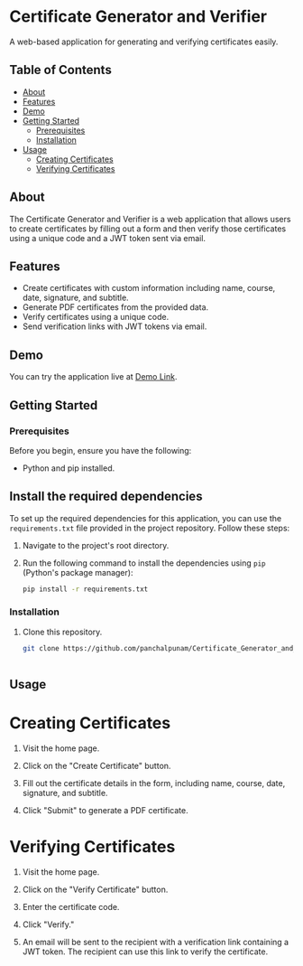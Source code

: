 
# Certificate Generator and Verifier

A web-based application for generating and verifying certificates easily.


## Table of Contents
- [About](#about)
- [Features](#features)
- [Demo](#demo)
- [Getting Started](#getting-started)
  - [Prerequisites](#prerequisites)
  - [Installation](#installation)
- [Usage](#usage)
  - [Creating Certificates](#creating-certificates)
  - [Verifying Certificates](#verifying-certificates)



## About

The Certificate Generator and Verifier is a web application that allows users to create certificates by filling out a form and then verify those certificates using a unique code and a JWT token sent via email.

## Features

- Create certificates with custom information including name, course, date, signature, and subtitle.
- Generate PDF certificates from the provided data.
- Verify certificates using a unique code.
- Send verification links with JWT tokens via email.

## Demo

You can try the application live at [Demo Link](https://certificategeneartorandverifier.punampanchal.repl.co/).

## Getting Started

### Prerequisites

Before you begin, ensure you have the following:

- Python and pip installed.

## Install the required dependencies

To set up the required dependencies for this application, you can use the `requirements.txt` file provided in the project repository. Follow these steps:

1. Navigate to the project's root directory.

2. Run the following command to install the dependencies using `pip` (Python's package manager):

   ```bash
   pip install -r requirements.txt


### Installation

1. Clone this repository.

   ```sh
   git clone https://github.com/panchalpunam/Certificate_Generator_and_Verifier.git



## Usage

  # Creating Certificates
      
  1. Visit the home page.

  2. Click on the "Create Certificate" button.

  3. Fill out the certificate details in the form, including name, course, date, signature, and subtitle.

  4. Click "Submit" to generate a PDF certificate.

  
  # Verifying Certificates

  1. Visit the home page.

  2. Click on the "Verify Certificate" button.

  3. Enter the certificate code.

  4. Click "Verify."

  5. An email will be sent to the recipient with a verification link containing a JWT token. The recipient can use this link to verify the certificate.
